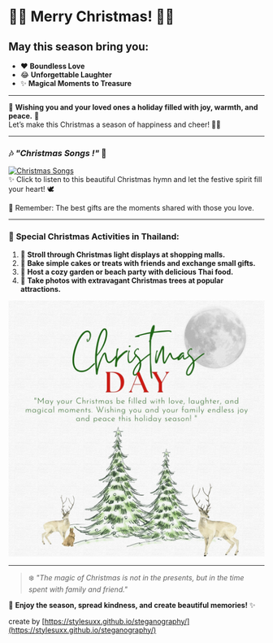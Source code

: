 # 🎄✨ **Merry Christmas!** 🎅🎁  

## **May this season bring you:**  

- ❤️ **Boundless Love**  
- 😂 **Unforgettable Laughter**  
- ✨ **Magical Moments to Treasure**  

---  

🌟 **Wishing you and your loved ones a holiday filled with joy, warmth, and peace.** 🎀  
Let’s make this Christmas a season of happiness and cheer! 🎉🎄  

---  

### 🎶 *"Christmas Songs !"* 🎵  
[![Christmas Songs](https://img.youtube.com/vi/ajPqWxOIjaI/0.jpg)](https://youtu.be/ajPqWxOIjaI?si=BUjPI-2shobAtZ7r)  
✨ Click to listen to this beautiful Christmas hymn and let the festive spirit fill your heart! 🕊️  

💫 Remember: The best gifts are the moments shared with those you love.  

---  

### 🎁 **Special Christmas Activities in Thailand:**  
1. 🎡 **Stroll through Christmas light displays at shopping malls.**  
2. 🍰 **Bake simple cakes or treats with friends and exchange small gifts.**  
3. 🌴 **Host a cozy garden or beach party with delicious Thai food.**  
4. 📸 **Take photos with extravagant Christmas trees at popular attractions.**  

![christmas](image/christmassss.png)  

---  

> ❄️ *"The magic of Christmas is not in the presents, but in the time spent with family and friend."*  

🎄 **Enjoy the season, spread kindness, and create beautiful memories!** ✨  

create by [https://stylesuxx.github.io/steganography/](https://stylesuxx.github.io/steganography/)

